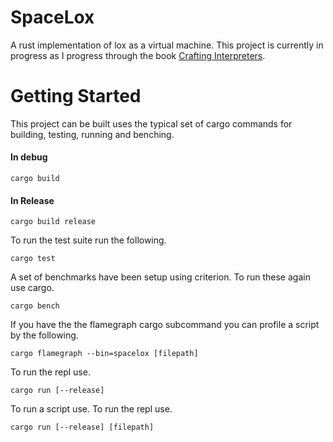 # SpaceLox

A rust implementation of lox as a virtual machine. This project is currently in progress as I progress through the book [Crafting Interpreters](https://craftinginterpreters.com/).

# Getting Started

This project can be built uses the typical set of cargo commands for building, testing, running and benching.

#### In debug
```
cargo build
```

#### In Release
```
cargo build release
```

To run the test suite run the following.
```
cargo test
```

A set of benchmarks have been setup using criterion. To run these again use cargo.

```
cargo bench
```

If you have the the flamegraph cargo subcommand you can profile a script by the following.

```
cargo flamegraph --bin=spacelox [filepath]
```

To run the repl use.
```
cargo run [--release] 
```

To run a script use.
To run the repl use.
```
cargo run [--release] [filepath]
```